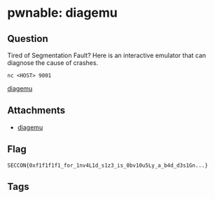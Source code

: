 # pwnable: diagemu
## Question
Tired of Segmentation Fault? Here is an interactive emulator that can diagnose the cause of crashes.

```
nc <HOST> 9001
```

[diagemu](files)

## Attachments
- [diagemu](files)

## Flag
```
SECCON{0xf1f1f1f1_for_1nv4L1d_s1z3_is_0bv10u5Ly_a_b4d_d3s1Gn...}
```


## Tags

    